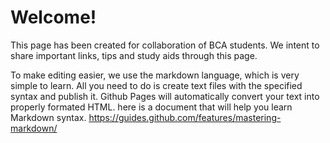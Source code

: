 # Welcome!

This page has been created for collaboration of BCA students.
We intent to share important links, tips and study aids through this page.

To make editing easier, we use the markdown language, which is very simple to learn.
All you need to do is create text files with the specified syntax and publish it. 
Github Pages will automatically convert your text into properly formated HTML.
here is a document that will help you learn Markdown syntax. https://guides.github.com/features/mastering-markdown/
